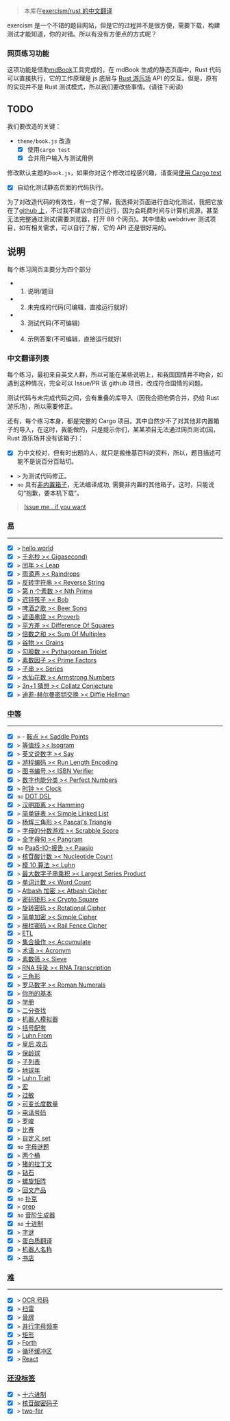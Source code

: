 > 本库在[exercism/rust 的中文翻译](https://github.com/chinanf-boy/exercism-rust-zh)

exercism 是一个不错的题目网站，但是它的过程并不是很方便，需要下载，构建测试才能知道，你的对错。所以有没有方便点的方式呢？

### 网页练习功能

这项功能是借助[mdBook]工具完成的，在 mdBook 生成的静态页面中，Rust 代码可以直接执行，它的工作原理是 js 底层与 [Rust 游乐场](https://play.rust-lang.org) API 的交互。但是，原有的实现并不是 Rust 测试模式，所以我们要改些事情。(请往下阅读)

[mdbook]: https://github.com/rust-lang-nursery/mdBook

## TODO

我们要改造的关键：

- `theme/book.js` 改造
  - [x] 使用`cargo test`
  - [x] 合并用户输入与测试用例

修改默认主题的`book.js`，如果你对这个修改过程感兴趣，请查阅[使用 Cargo test](./add-test-code.md)

- [x] 自动化测试静态页面的代码执行。

为了对改造代码的有效性，有一定了解，我选择对页面进行自动化测试，我把它放在了[github 上](https://github.com/chinanf-boy/exercism-rust-zh-webdriver)，不过我不建议你自行运行，因为会耗费时间与计算机资源，甚至无法完整通过测试(需要浏览器，打开 88 个网页)。其中借助 webdriver 测试项目，如有相关需求，可以自行了解，它的 API 还是很好用的。

## 说明

每个练习网页主要分为四个部分

- 1. 说明/题目
- 2. 未完成的代码(可编辑，直接运行就好)
- 3. 测试代码(不可编辑)
- 4. 示例答案(不可编辑，直接运行就好)

### 中文翻译列表

每个练习，最初来自英文人群，所以可能在某些说明上，和我国国情并不吻合，如遇到这种情况，完全可以 Issue/PR 该 github 项目，改成符合国情的问题。

测试代码与未完成代码之间，会有重叠的库导入（因我会把他俩合并，扔给 Rust 游乐场），所以需要修正。

还有，每个练习本身，都是完整的 Cargo 项目。其中自然少不了对其他非内置箱子的导入，在这时，我能做的，只是提示你们，某某项目无法通过网页测试(因，Rust 游乐场并没有该箱子)：

- [x] 为中文校对，但有时出题的人，就只是搬维基百科的资料，所以，题目描述可能不是说百分百贴切。
- `>` 为测试代码修正。
- `no` 具有[非内置箱子](https://github.com/integer32llc/rust-playground/blob/master/compiler/base/Cargo.toml)，无法编译成功, 需要非内置的其他箱子，这时，只能说句“抱歉，要本机下载”。

> [Issue me , if you want](https://github.com/chinanf-boy/exercism-rust-zh/issues?q=is%3Aissue+is%3Aopen+sort%3Aupdated-desc)

### [易](./low.md)

---

- [x] `>` [hello world](./hello-world/README.zh.md)
- [x] `>` [千兆秒 >< Gigasecond)](./gigasecond/README.zh.md)
- [x] `>` [闰年 >< Leap](./leap/README.zh.md)
- [x] `>` [雨滴声 >< Raindrops](./raindrops/README.zh.md)
- [x] `>` [反转字符串 >< Reverse String](./reverse-string/README.zh.md)
- [x] `>` [第 n 个素数 >< Nth Prime](./nth-prime/README.zh.md)
- [x] `>` [迟钝孩子 >< Bob](./bob/README.zh.md)
- [x] `>` [啤酒之歌 >< Beer Song](./beer-song/README.zh.md)
- [x] `>` [谚语串烧 >< Proverb](./proverb/README.zh.md)
- [x] `>` [平方差 >< Difference Of Squares](./difference-of-squares/README.zh.md)
- [x] `>` [倍数之和 >< Sum Of Multiples](./sum-of-multiples/README.zh.md)
- [x] `>` [谷物 >< Grains](./grains/README.zh.md)
- [x] `>` [勾股数 >< Pythagorean Triplet](./pythagorean-triplet/README.zh.md)
- [x] `>` [素数因子 >< Prime Factors](./prime-factors/README.zh.md)
- [x] `>` [子串 >< Series](./series/README.zh.md)
- [x] `>` [水仙花数 >< Armstrong Numbers](./armstrong-numbers/README.zh.md)
- [x] `>` [3n+1 猜想 >< Collatz Conjecture](./collatz-conjecture/README.zh.md)
- [x] `>` [迪菲-赫尔曼密钥交换 >< Diffie Hellman](./diffie-hellman/README.zh.md)

### [中等](./medium.md)

---

- [x] `>` - [鞍点 >< Saddle Points](./saddle-points/README.zh.md)
- [x] `>` [等值线 >< Isogram](./isogram/README.zh.md)
- [x] `>` [英文说数字 >< Say](./say/README.zh.md)
- [x] `>` [游程编码 >< Run Length Encoding](./run-length-encoding/README.zh.md)
- [x] `>` [图书编号 >< ISBN Verifier](./isbn-verifier/README.zh.md)
- [x] `>` [数字也能分类 >< Perfect Numbers](./perfect-numbers/README.zh.md)
- [x] `>` [时钟 >< Clock](./clock/README.zh.md)
- [x] `no` [DOT DSL](./dot-dsl/README.zh.md)
- [x] `>` [汉明距离 >< Hamming](./hamming/README.zh.md)
- [x] `>` [简单链表 >< Simple Linked List](./simple-linked-list/README.zh.md)
- [x] `>` [杨辉三角形 >< Pascal's Triangle](./pascals-triangle/README.zh.md)
- [x] `>` [字母的分数游戏 >< Scrabble Score](./scrabble-score/README.zh.md)
- [x] `>` [全字母句 >< Pangram](./pangram/README.zh.md)
- [x] `no` [PaaS-IO-报告 >< Paasio](./paasio/README.zh.md)
- [x] `>` [核苷酸计数 >< Nucleotide Count](./nucleotide-count/README.zh.md)
- [x] `>` [模 10 算法 >< Luhn](./luhn/README.zh.md)
- [x] `>` [最大数字子串乘积 >< Largest Series Product](./largest-series-product/README.zh.md)
- [x] `>` [单词计数 >< Word Count](./word-count/README.zh.md)
- [x] `>` [Atbash 加密 >< Atbash Cipher](./atbash-cipher/README.zh.md)
- [x] `>` [密码矩形 >< Crypto Square](./crypto-square/README.zh.md)
- [x] `>` [旋转密码 >< Rotational Cipher](./rotational-cipher/README.zh.md)
- [x] `>` [简单加密 >< Simple Cipher](./simple-cipher/README.zh.md)
- [x] `>` [栅栏密码 >< Rail Fence Cipher](./rail-fence-cipher/README.zh.md)
- [x] `>` [ETL](./etl/README.zh.md)
- [x] `>` [集合操作 >< Accumulate](./accumulate/README.zh.md)
- [x] `>` [术语 >< Acronym](./acronym/README.zh.md)
- [x] `>` [素数筛 >< Sieve](./sieve/README.zh.md)
- [x] `>` [RNA 转录 >< RNA Transcription](./rna-transcription/README.zh.md)
- [x] `>` [三角形](./triangle/README.zh.md)
- [x] `>` [罗马数字 >< Roman Numerals](./roman-numerals/README.zh.md)
- [x] `>` [你所的基本](./all-your-base/README.zh.md)
- [x] `>` [学册](./grade-school/README.zh.md)
- [x] `>` [二分查找](./binary-search/README.zh.md)
- [x] `>` [机器人模拟器](./robot-simulator/README.zh.md)
- [x] `>` [括号配套](./bracket-push/README.zh.md)
- [x] `>` [Luhn From](./luhn-from/README.zh.md)
- [x] `>` [皇后 攻击](./queen-attack/README.zh.md)
- [x] `>` [保龄球](./bowling/README.zh.md)
- [x] `>` [子列表](./sublist/README.zh.md)
- [x] `>` [地球年](./space-age/README.zh.md)
- [x] `>` [Luhn Trait](./luhn-trait/README.zh.md)
- [x] `>` [宏](./macros/README.zh.md)
- [x] `>` [过敏](./allergies/README.zh.md)
- [x] `>` [可变长度数量](./variable-length-quantity/README.zh.md)
- [x] `>` [电话号码](./phone-number/README.zh.md)
- [x] `>` [罗唆](./wordy/README.zh.md)
- [x] `>` [比赛](./tournament/README.zh.md)
- [x] `>` [自定义 set](./custom-set/README.zh.md)
- [x] `no` [字母谜题](./alphametics/README.zh.md)
- [x] `>` [两个桶](./two-bucket/README.zh.md)
- [x] `>` [猪的拉丁文](./pig-latin/README.zh.md)
- [x] `>` [钻石](./diamond/README.zh.md)
- [x] `>` [螺旋矩阵](./spiral-matrix/README.zh.md)
- [x] `>` [回文产品](./palindrome-products/README.zh.md)
- [x] `no` [扑克](./poker/README.zh.md)
- [x] `>` [grep](./grep/README.zh.md)
- [x] `no` [音阶生成器](./scale-generator/README.zh.md)
- [x] `no` [十进制](./decimal/README.zh.md)
- [x] `>` [字谜](./anagram/README.zh.md)
- [x] `>` [蛋白质翻译](./protein-translation/README.zh.md)
- [x] `>` [机器人名称](./robot-name/README.zh.md)
- [x] `>` [书店](./book-store/README.zh.md)

### [难](./high.md)

---

- [x] `>` [OCR 号码](./ocr-numbers/README.zh.md)
- [x] `>` [扫雷](./minesweeper/README.zh.md)
- [x] `>` [骨牌](./dominoes/README.zh.md)
- [x] `>` [并行字母频率](./parallel-letter-frequency/README.zh.md)
- [x] `>` [矩形](./rectangles/README.zh.md)
- [x] `>` [Forth](./forth/README.zh.md)
- [x] `>` [循环缓冲区](./circular-buffer/README.zh.md)
- [x] `>` [React](./react/README.zh.md)

### [还没标签](./untag.md)

- [x] `>` [十六进制](./hexadecimal/README.zh.md)
- [x] `>` [核苷酸密码子](./nucleotide-codons/README.zh.md)
- [x] `>` [two-fer](./two-fer/README.zh.md)
